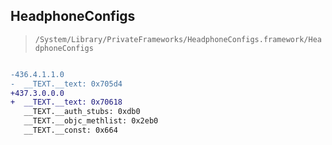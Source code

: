 ## HeadphoneConfigs

> `/System/Library/PrivateFrameworks/HeadphoneConfigs.framework/HeadphoneConfigs`

```diff

-436.4.1.1.0
-  __TEXT.__text: 0x705d4
+437.3.0.0.0
+  __TEXT.__text: 0x70618
   __TEXT.__auth_stubs: 0xdb0
   __TEXT.__objc_methlist: 0x2eb0
   __TEXT.__const: 0x664

```
